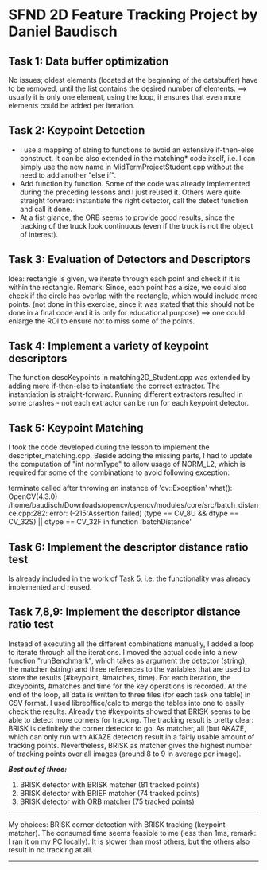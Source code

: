 SFND 2D Feature Tracking Project by Daniel Baudisch
===================================================

Task 1: Data buffer optimization
--------------------------------

No issues; oldest elements (located at the beginning of the databuffer) have to be removed, until the list contains the desired number of elements. ==> usually it is only one element, using the loop, it ensures that even more elements could be added per iteration.



Task 2: Keypoint Detection
--------------------------

  * I use a mapping of string to functions to avoid an extensive if-then-else construct. It can be also extended in the matching* code itself, i.e. I can simply use the new name in MidTermProjectStudent.cpp without the need to add another "else if".
  * Add function by function. Some of the code was already implemented during the preceding lessons and I just reused it. Others were quite straight forward: instantiate the right detector, call the detect function and call it done.
  * At a fist glance, the ORB seems to provide good results, since the tracking of the truck look continuous (even if the truck is not the object of interest).




Task 3: Evaluation of Detectors and Descriptors
-----------------------------------------------

Idea: rectangle is given, we iterate through each point and check if it is within the rectangle.
Remark: Since, each point has a size, we could also check if the circle has overlap with the rectangle, which would include more points. (not done in this exercise, since it was stated that this should not be done in a final code and it is only for educational purpose) ==> one could enlarge the ROI to ensure not to miss some of the points.



Task 4: Implement a variety of keypoint descriptors
---------------------------------------------------

The function descKeypoints in matching2D_Student.cpp was extended by adding more if-then-else to instantiate the correct extractor. The instantiation is straight-forward. Running different extractors resulted in some crashes - not each extractor can be run for each keypoint detector.



Task 5: Keypoint Matching
-------------------------

I took the code developed during the lesson to implement the descripter_matching.cpp. Beside adding the missing parts, I had to update the computation of "int normType" to allow usage of NORM_L2, which is required for some of the combinations to avoid following exception:

terminate called after throwing an instance of 'cv::Exception'
  what():  OpenCV(4.3.0) /home/baudisch/Downloads/opencv/opencv/modules/core/src/batch_distance.cpp:282: error: (-215:Assertion failed) (type == CV_8U && dtype == CV_32S) || dtype == CV_32F in function 'batchDistance'



Task 6: Implement the descriptor distance ratio test
----------------------------------------------------

Is already included in the work of Task 5, i.e. the functionality was already implemented and reused.



Task 7,8,9: Implement the descriptor distance ratio test
--------------------------------------------------------

Instead of executing all the different combinations manually, I added a loop to iterate through all the iterations. I moved the actual code into a new function "runBenchmark", which takes as argument the
detector (string), the matcher (string) and three references to the variables that are used to store the results (#keypoint, #matches, time). For each iteration, the #keypoints, #matches and time for the
key operations is recorded. At the end of the loop, all data is written to three files (for each task one table) in CSV format. I used libreoffice/calc to merge the tables into one to easily check the
results. Already the #keypoints showed that BRISK seems to be able to detect more corners for tracking. The tracking result is pretty clear: BRISK is definitely the corner detector to go. As matcher, all
(but AKAZE, which can only run with AKAZE detector) result in a fairly usable amount of tracking points. Nevertheless, BRISK as matcher gives the highest number of tracking points over all images (around
8 to 9 in average per image).

***Best out of three:***
1) BRISK detector with BRISK matcher (81 tracked points)
2) BRISK detector with BRIEF matcher (74 tracked points)
3) BRISK detector with ORB matcher (75 tracked points)

***
My choices: BRISK corner detection with BRISK tracking (keypoint matcher). The consumed time seems feasible to me (less than 1ms, remark: I ran it on my PC locally). It is slower than most others, but the others
also result in no tracking at all.
***
